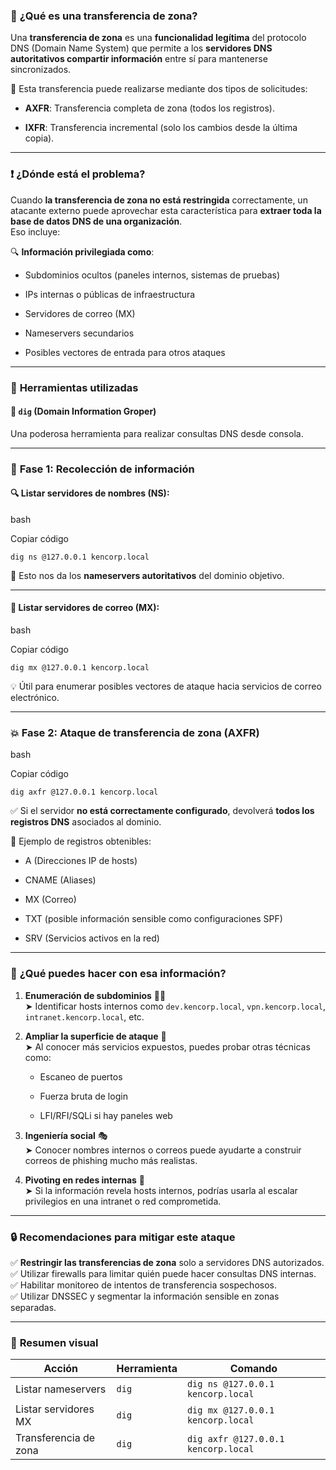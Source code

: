 ### 🧠 **¿Qué es una transferencia de zona?**

Una **transferencia de zona** es una **funcionalidad legítima** del protocolo DNS (Domain Name System) que permite a los **servidores DNS autoritativos compartir información** entre sí para mantenerse sincronizados.

🔁 Esta transferencia puede realizarse mediante dos tipos de solicitudes:

- **AXFR**: Transferencia completa de zona (todos los registros).
    
- **IXFR**: Transferencia incremental (solo los cambios desde la última copia).
    

---

### ❗ **¿Dónde está el problema?**

Cuando **la transferencia de zona no está restringida** correctamente, un atacante externo puede aprovechar esta característica para **extraer toda la base de datos DNS de una organización**.  
Eso incluye:

🔍 **Información privilegiada como**:

- Subdominios ocultos (paneles internos, sistemas de pruebas)
    
- IPs internas o públicas de infraestructura
    
- Servidores de correo (MX)
    
- Nameservers secundarios
    
- Posibles vectores de entrada para otros ataques
    

---

### 🧰 **Herramientas utilizadas**

#### 📌 `dig` (Domain Information Groper)

Una poderosa herramienta para realizar consultas DNS desde consola.

---

### 🚀 **Fase 1: Recolección de información**

#### 🔍 **Listar servidores de nombres (NS):**

bash

Copiar código

`dig ns @127.0.0.1 kencorp.local`

🧠 Esto nos da los **nameservers autoritativos** del dominio objetivo.

---

#### 📧 **Listar servidores de correo (MX):**

bash

Copiar código

`dig mx @127.0.0.1 kencorp.local`

💡 Útil para enumerar posibles vectores de ataque hacia servicios de correo electrónico.

---

### 💥 **Fase 2: Ataque de transferencia de zona (AXFR)**

bash

Copiar código

`dig axfr @127.0.0.1 kencorp.local`

✅ Si el servidor **no está correctamente configurado**, devolverá **todos los registros DNS** asociados al dominio.

📂 Ejemplo de registros obtenibles:

- A (Direcciones IP de hosts)
    
- CNAME (Aliases)
    
- MX (Correo)
    
- TXT (posible información sensible como configuraciones SPF)
    
- SRV (Servicios activos en la red)
    

---

### 🧨 **¿Qué puedes hacer con esa información?**

1. **Enumeración de subdominios** 🕵️‍♂️  
    ➤ Identificar hosts internos como `dev.kencorp.local`, `vpn.kencorp.local`, `intranet.kencorp.local`, etc.
    
2. **Ampliar la superficie de ataque** 🧱  
    ➤ Al conocer más servicios expuestos, puedes probar otras técnicas como:
    
    - Escaneo de puertos
        
    - Fuerza bruta de login
        
    - LFI/RFI/SQLi si hay paneles web
        
3. **Ingeniería social** 🎭  
    ➤ Conocer nombres internos o correos puede ayudarte a construir correos de phishing mucho más realistas.
    
4. **Pivoting en redes internas** 🔀  
    ➤ Si la información revela hosts internos, podrías usarla al escalar privilegios en una intranet o red comprometida.
    

---

### 🔒 **Recomendaciones para mitigar este ataque**

✅ **Restringir las transferencias de zona** solo a servidores DNS autorizados.  
✅ Utilizar firewalls para limitar quién puede hacer consultas DNS internas.  
✅ Habilitar monitoreo de intentos de transferencia sospechosos.  
✅ Utilizar DNSSEC y segmentar la información sensible en zonas separadas.

---

### 🧩 **Resumen visual**

|Acción|Herramienta|Comando|
|---|---|---|
|Listar nameservers|`dig`|`dig ns @127.0.0.1 kencorp.local`|
|Listar servidores MX|`dig`|`dig mx @127.0.0.1 kencorp.local`|
|Transferencia de zona|`dig`|`dig axfr @127.0.0.1 kencorp.local`|